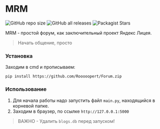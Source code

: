 # MRM #
![GitHub repo size](https://img.shields.io/github/repo-size/Rooooopert/Forum?color=green) ![GitHub all releases](https://img.shields.io/github/downloads/Rooooopert/Forum/total) ![Packagist Stars](https://img.shields.io/packagist/stars/Rooooopert/Forum)

MRM - простой форум, как заключительный проект Яндекс Лицея.
> Начать общение, просто

### Установка ###
Заходим в cmd и прописываем:
```
pip install https://github.com/Rooooopert/Forum.zip
```
### Использование ###
1. Для начала работы надо запустить файл `main.py`, находящийся в корневой папке.
2. Заходим в браузер, по ссылке `http://127.0.0.1:5000`
>ВАЖНО - Удалить `blogs.db` перед запуском!
